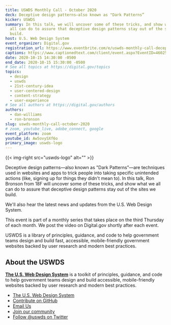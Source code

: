 ```yaml
---
title: USWDS Monthly Call - October 2020
deck: Deceptive design patterns—also known as "Dark Patterns”
kicker: USWDS
summary: In this talk, we will uncover some of these tricks, and show what we
  all can do to assure that deceptive design patterns stay out of the sites we
  build.
host: U.S. Web Design System
event_organizer: Digital.gov
registration_url: https://www.eventbrite.com/e/uswds-monthly-call-deceptive-design-patterns-or-dark-patterns-registration-124140139499
captions: https://www.captionedtext.com/client/event.aspx?EventID=4602522&CustomerID=321
date: 2020-10-15 14:30:00 -0500
end_date: 2020-10-15 15:30:00 -0500
# See all topics at https://digital.gov/topics
topics:
  - design
  - uswds
  - 21st-century-idea
  - user-centered-design
  - content-strategy
  - user-experience
# See all authors at https://digital.gov/authors
authors:
  - dan-williams
  - ron-bronson
slug: uswds-monthly-call-october-2020
# zoom, youtube_live, adobe_connect, google
event_platform: zoom
youtube_id: Aw5ovySXf6o
primary_image: uswds-logo
---
```

{{< img-right src="uswds-logo" alt="" >}}

Deceptive design patterns—also known as "Dark Patterns”—are techniques used in websites and apps to trick people into taking specific unintended actions (like, signing up for things they didn't mean to). In this talk, Ron Bronson from 18F will uncover some of these tricks, and show what we all can do to assure that deceptive design patterns stay out of the sites we build.

We'll also hear the latest news and updates from the U.S. Web Design System.

This event is part of a monthly series that takes place on the third Thursday of each month. We post the video on Digital.gov shortly after each event.

USWDS is a library of principles, guidance, and code to help government teams design and build fast, accessible, mobile-friendly government websites backed by user research and modern best practices.

## About the USWDS

**[The U.S. Web Design System](https://designsystem.digital.gov/)** is a toolkit of principles, guidance, and code to help government teams design and build accessible, mobile-friendly websites backed by user research and modern best practices.

* [The U.S. Web Design System](https://designsystem.digital.gov/)
* [Contribute on GitHub](https://github.com/uswds/uswds/issues)
* [Email Us](mailto:uswds@support.digitalgov.gov)
* [Join our community](https://digital.gov/communities/uswds/)
* [Follow @uswds on Twitter](https://twitter.com/uswds)
